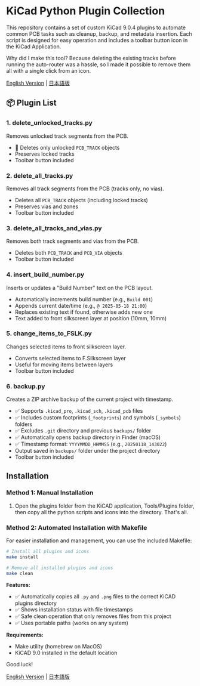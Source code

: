 # KiCad Python Plugin Collection

This repository contains a set of custom KiCad 9.0.4 plugins to automate common PCB tasks such as cleanup, backup, and metadata insertion. Each script is designed for easy operation and includes a toolbar button icon in the KiCad Application.

Why did I make this tool? Because deleting the existing tracks before running the auto-router was a hassle, so I made it possible to remove them all with a single click from an icon.

[English Version](README.md) | [日本語版](README-j.md)

## 📦 Plugin List

### 1. delete_unlocked_tracks.py

Removes unlocked track segments from the PCB.

- 🧹 Deletes only unlocked `PCB_TRACK` objects
- Preserves locked tracks
- Toolbar button included

### 2. delete_all_tracks.py

Removes all track segments from the PCB (tracks only, no vias).

- Deletes all `PCB_TRACK` objects (including locked tracks)
- Preserves vias and zones
- Toolbar button included

### 3. delete_all_tracks_and_vias.py

Removes both track segments and vias from the PCB.

- Deletes both `PCB_TRACK` and `PCB_VIA` objects
- Toolbar button included

### 4. insert_build_number.py

Inserts or updates a "Build Number" text on the PCB layout.

- Automatically increments build number (e.g., `Build 001`)
- Appends current date/time (e.g., `@ 2025-05-18 21:00`)
- Replaces existing text if found, otherwise adds new one
- Text added to front silkscreen layer at position (10mm, 10mm)

### 5. change_items_to_FSLK.py

Changes selected items to front silkscreen layer.

- Converts selected items to F.Silkscreen layer
- Useful for moving items between layers
- Toolbar button included

### 6. backup.py

Creates a ZIP archive backup of the current project with timestamp.

- ✅ Supports `.kicad_pro`, `.kicad_sch`, `.kicad_pcb` files
- ✅ Includes custom footprints (`_footprints`) and symbols (`_symbols`) folders
- ✅ Excludes `.git` directory and previous `backups/` folder
- ✅ Automatically opens backup directory in Finder (macOS)
- ✅ Timestamp format: `YYYYMMDD_HHMMSS` (e.g., `20250118_143022`)
- Output saved in `backups/` folder under the project directory
- Toolbar button included
  
## Installation

### Method 1: Manual Installation

1. Open the plugins folder from the KiCAD application, Tools/Plugins folder, then copy all the python scripts and icons into the directory.  That's all.

### Method 2: Automated Installation with Makefile

For easier installation and management, you can use the included Makefile:

```bash
# Install all plugins and icons
make install

# Remove all installed plugins and icons
make clean
```

**Features:**
- ✅ Automatically copies all `.py` and `.png` files to the correct KiCAD plugins directory
- ✅ Shows installation status with file timestamps
- ✅ Safe clean operation that only removes files from this project
- ✅ Uses portable paths (works on any system)

**Requirements:**
- Make utility (homebrew on MacOS)
- KiCAD 9.0 installed in the default location

Good luck!

[English Version](README.md) | [日本語版](README-j.md)
